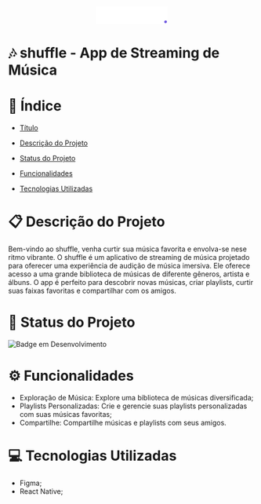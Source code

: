 <p align="center">
  <img loading="lazy" src="./shuffle.svg"/>
</p>

# 🎶 shuffle - App de Streaming de Música

# 🔗 Índice

- [Título](#🎶-shuffle---app-de-streaming-de-música)

- [Descrição do Projeto](#📋-descrição-do-projeto)

- [Status do Projeto](#🔨-status-do-projeto)

- [Funcionalidades](#⚙-funcionalidades)

- [Tecnologias Utilizadas](#💻-tecnologias-utilizadas)

# 📋 Descrição do Projeto

Bem-vindo ao shuffle, venha curtir sua música favorita e envolva-se nese ritmo vibrante.
O shuffle é um aplicativo de streaming de música projetado para oferecer uma experiência de audição de música imersiva. Ele oferece acesso a uma grande biblioteca de músicas de diferente gêneros, artista e álbuns. O app é perfeito para descobrir novas músicas, criar playlists, curtir suas faixas favoritas e compartilhar com os amigos.

# 🔨 Status do Projeto

![Badge em Desenvolvimento](https://img.shields.io/static/v1?label=STATUS&message=EM%20DESENVOLVIMENTO&color=GREEN&style=for-the-badge)

# ⚙ Funcionalidades

- Exploração de Música: Explore uma biblioteca de músicas diversificada;
- Playlists Personalizadas: Crie e gerencie suas playlists personalizadas com suas músicas favoritas;
- Compartilhe: Compartilhe músicas e playlists com seus amigos.

# 💻 Tecnologias Utilizadas

- Figma;
- React Native;
